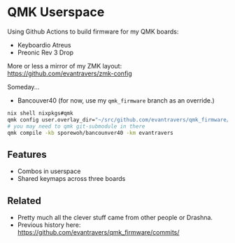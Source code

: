 # QMK Userspace

Using Github Actions to build firmware for my QMK boards:

- Keyboardio Atreus
- Preonic Rev 3 Drop

More or less a mirror of my ZMK layout: https://github.com/evantravers/zmk-config

Someday...

- Bancouver40 (for now, use my `qmk_firmware` branch as an override.)

```bash
nix shell nixpkgs#qmk
qmk config user.overlay_dir="~/src/github.com/evantravers/qmk_firmware/"
# you may need to qmk git-submodule in there
qmk compile -kb sporewoh/bancounver40 -km evantravers
```

## Features

- Combos in userspace
- Shared keymaps across three boards

## Related

- Pretty much all the clever stuff came from other people or Drashna.
- Previous history here: https://github.com/evantravers/qmk_firmware/commits/

